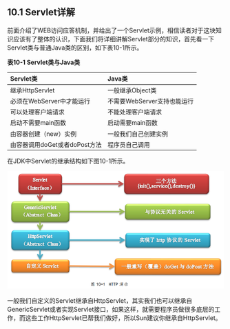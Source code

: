 ## 10.1 Servlet详解

前面介绍了WEB访问应答机制，并给出了一个Servlet示例，相信读者对于这块知识应该有了整体的认识，下面我们将详细讲解Servlet部分的知识，首先看一下Servlet类与普通Java类的区别，如下表10-1所示。

**表10-1 Servlet类与Java类**

| **Servlet类** | **Java类** |
| :--- | :--- |
| 继承HttpServlet | 一般继承Object类 |
| 必须在WebServer中才能运行 | 不需要WebServer支持也能运行 |
| 可以处理客户端请求 | 不能处理客户端请求 |
| 启动不需要main函数 | 启动需要main函数 |
| 由容器创建（new）实例 | 一般我们自己创建实例 |
| 由容器调用doGet或者doPost方法 | 程序员自己调用 |

 在JDK中Servlet的继承结构如下图10-1所示。

![](/assets/10-1.png)

一般我们自定义的Servlet继承自HttpServlet，其实我们也可以继承自GenericServlet或者实现Servlet接口，如果这样，就需要程序员做很多底层的工作，而这些工作HttpServlet已帮我们做好，所以Sun建议你继承自HttpServlet。

